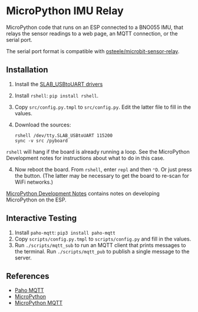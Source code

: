 # MicroPython IMU Relay

MicroPython code that runs on an ESP connected to a BNO055 IMU, that relays the
sensor readings to a web page, an MQTT connection, or the serial port.

The serial port format is compatible with
[osteele/microbit-sensor-relay](https://github.com/osteele/microbit-sensor-relay).

## Installation

1. Install the [SLAB_USBtoUART drivers](https://rehmann.co/blog/drivers-for-slab_usbtouart/) 

2. Install `rshell`: `pip install rshell`.

3. Copy `src/config.py.tmpl` to `src/config.py`. Edit the latter file to fill in the values.

3. Download the sources:
    ```shell
    rshell /dev/tty.SLAB_USBtoUART 115200
    sync -v src /pyboard
    ```

  `rshell` will hang if the board is already running a loop. See the MicroPython
  Development notes for instructions about what to do in this case.

4. Now reboot the board. From `rshell`, enter `repl` and then `⌃D`. Or just press
   the button. (The latter may be necessary to get the board to re-scan for WiFi
   networks.)

[MicroPython Development
Notes](https://paper.dropbox.com/doc/MicroPython-Development--Ai1pmnXzhBdkxZ6SuEPMTDiDAg-sAf2oqgmH5yIbmx27kZqs)
contains notes on developing MicroPython on the ESP.

## Interactive Testing

1. Install `paho-mqtt`: `pip3 install paho-mqtt`
2. Copy `scripts/config.py.tmpl` to `scripts/config.py` and fill in the values.
3. Run `./scripts/mqtt_sub` to run an MQTT client that prints messages to the
   terminal. Run `./scripts/mqtt_pub` to publish a single message to the server.

## References

* [Paho MQTT](https://pypi.org/project/paho-mqtt/)
* [MicroPython](http://docs.micropython.org/en/latest/)
* [MicroPython MQTT](https://github.com/micropython/micropython-lib/tree/master/umqtt.simple)
